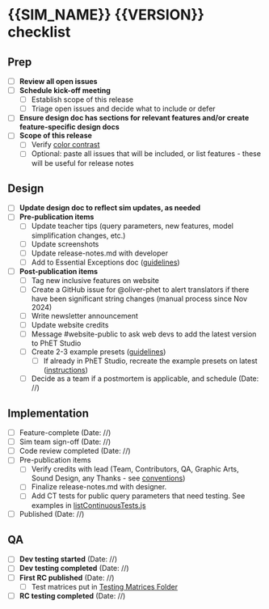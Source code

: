 # {{SIM_NAME}} {{VERSION}} checklist

## Prep
- [ ] **Review all open issues** 
- [ ] **Schedule kick-off meeting** 
  - [ ] Establish scope of this release 
  - [ ] Triage open issues and decide what to include or defer 
- [ ] **Ensure design doc has sections for relevant features and/or create feature-specific design docs**
- [ ] **Scope of this release**
  - [ ] Verify [color contrast](https://docs.google.com/document/d/1rlVX9DHXclCtpcFV-5YAoA0uI0Ui_H1mzPJck7v8PcM/edit?tab=t.0)
  - [ ] Optional: paste all issues that will be included, or list features - these will be useful for release notes

## Design

- [ ] **Update design doc to reflect sim updates, as needed** 
- [ ] **Pre-publication items**
  - [ ] Update teacher tips (query parameters, new features, model simplification changes, etc.)
  - [ ] Update screenshots
  - [ ] Update release-notes.md with developer
  - [ ] Add to Essential Exceptions doc ([guidelines](https://docs.google.com/document/d/1NjLGmGr2Oi9A9D9SCH5WAgOhpA7ysmuvv0Jn_batPVU/edit?tab=t.0#heading=h.c063kqhkkg))
- [ ] **Post-publication items**
  - [ ] Tag new inclusive features on website
  - [ ] Create a GitHub issue for @oliver-phet to alert translators if there have been significant string changes (manual process since Nov 2024)
  - [ ] Write newsletter announcement
  - [ ] Update website credits
  - [ ] Message #website-public to ask web devs to add the latest version to PhET Studio
  - [ ] Create 2-3 example presets ([guidelines](https://docs.google.com/document/d/1gZmobd5h1VBZxjwT6ZuDhFIRWWQvQUKD_VgUDZW5-io/edit?tab=t.0))
      - [ ] If already in PhET Studio, recreate the example presets on latest ([instructions](https://docs.google.com/document/d/1gZmobd5h1VBZxjwT6ZuDhFIRWWQvQUKD_VgUDZW5-io/edit?tab=t.0#heading=h.tk5tep7h8l7a))
  - [ ] Decide as a team if a postmortem is applicable, and schedule (Date: //)

## Implementation

- [ ] Feature-complete (Date: //)
- [ ] Sim team sign-off (Date: //)
- [ ] Code review completed (Date: //)
- [ ] Pre-publication items
  - [ ] Verify credits with lead (Team, Contributors, QA, Graphic Arts, Sound Design, any Thanks -
    see [conventions](https://github.com/phetsims/joist/blob/main/js/CreditsNode.js))
  - [ ] Finalize release-notes.md with designer.
  - [ ] Add CT tests for public query parameters that need testing. See examples
    in [listContinuousTests.js](https://github.com/phetsims/perennial/blob/main/js/listContinuousTests.js)
- [ ] Published (Date: //)

## QA

- [ ] **Dev testing started** (Date: //)
- [ ] **Dev testing completed** (Date: //)
- [ ] **First RC published** (Date: //)
  - [ ] Test matrices put
    in [Testing Matrices Folder](https://drive.google.com/drive/folders/0B6CMwxdP0NGYbW9fTGNCODdYVjQ)
- [ ] **RC testing completed** (Date: //)
